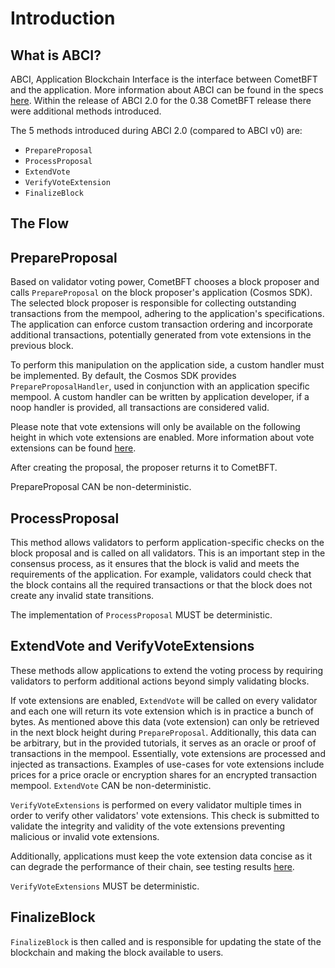 # Introduction

## What is ABCI?

ABCI, Application Blockchain Interface is the interface between CometBFT and the application. More information about ABCI can be found in the specs [here](https://docs.cometbft.com/v1.0/spec/abci/). Within the release of ABCI 2.0 for the 0.38 CometBFT release there were additional methods introduced.

The 5 methods introduced during ABCI 2.0 (compared to ABCI v0) are:

* `PrepareProposal`
* `ProcessProposal`
* `ExtendVote`
* `VerifyVoteExtension`
* `FinalizeBlock`


## The Flow

## PrepareProposal

Based on validator voting power, CometBFT chooses a block proposer and calls `PrepareProposal` on the block proposer's application (Cosmos SDK). The selected block proposer is responsible for collecting outstanding transactions from the mempool, adhering to the application's specifications. The application can enforce custom transaction ordering and incorporate additional transactions, potentially generated from vote extensions in the previous block.

To perform this manipulation on the application side, a custom handler must be implemented. By default, the Cosmos SDK provides `PrepareProposalHandler`, used in conjunction with an application specific mempool. A custom handler can be written by application developer, if a noop handler is provided, all transactions are considered valid.

Please note that vote extensions will only be available on the following height in which vote extensions are enabled. More information about vote extensions can be found [here](https://docs.cosmos.network/main/build/abci/vote-extensions).

After creating the proposal, the proposer returns it to CometBFT.

PrepareProposal CAN be non-deterministic.

## ProcessProposal

This method allows validators to perform application-specific checks on the block proposal and is called on all validators. This is an important step in the consensus process, as it ensures that the block is valid and meets the requirements of the application. For example, validators could check that the block contains all the required transactions or that the block does not create any invalid state transitions.

The implementation of `ProcessProposal` MUST be deterministic.

## ExtendVote and VerifyVoteExtensions

These methods allow applications to extend the voting process by requiring validators to perform additional actions beyond simply validating blocks.

If vote extensions are enabled, `ExtendVote` will be called on every validator and each one will return its vote extension which is in practice a bunch of bytes. As mentioned above this data (vote extension) can only be retrieved in the next block height during `PrepareProposal`. Additionally, this data can be arbitrary, but in the provided tutorials, it serves as an oracle or proof of transactions in the mempool. Essentially, vote extensions are processed and injected as transactions. Examples of use-cases for vote extensions include prices for a price oracle or encryption shares for an encrypted transaction mempool. `ExtendVote` CAN be non-deterministic.

`VerifyVoteExtensions` is performed on every validator multiple times in order to verify other validators' vote extensions. This check is submitted to validate the integrity and validity of the vote extensions preventing malicious or invalid vote extensions.

Additionally, applications must keep the vote extension data concise as it can degrade the performance of their chain, see testing results [here](https://docs.cometbft.com/v1.0/references/qa/cometbft-qa-38#vote-extensions-testbed).

`VerifyVoteExtensions` MUST be deterministic.


## FinalizeBlock

`FinalizeBlock` is then called and is responsible for updating the state of the blockchain and making the block available to users.
